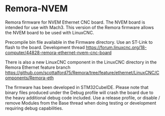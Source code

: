 # Remora-NVEM

Remora firmware for NVEM Ethernet CNC board. The NVEM board is intended for use with Mach3. This version of the Remora firmware allows the NVEM board to be used with LinuxCNC.

Precompile bin file available in the Firmware directory. Use an ST-Link to flash to the board. Development thread <https://forum.linuxcnc.org/18-computer/44828-remora-ethernet-nvem-cnc-board>

There is also a new LinuxCNC component in the LinuxCNC directory in the Remora Ethernet feature branch <https://github.com/scottalford75/Remora/tree/feature/ethernet/LinuxCNC/Components/Remora-eth>

The firmware has been developed in STM32CubeIDE. Please note that binary files produced under the Debug profile will crash the board due to the heavy additional debug code included. Use a release profile, or disable / remove Modules from the Base thread when doing testing or development requiring debug capabilities.

